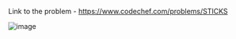 Link to the problem - https://www.codechef.com/problems/STICKS


![image](https://github.com/Haleshot/Competitive-Programming/assets/57552973/5624f3e3-22ec-4453-973c-eb5393157787)
